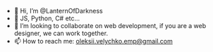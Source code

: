 - 👋 Hi, I’m @LanternOfDarkness
- 👀 JS, Python, C# etc...
- 💞️ I’m looking to collaborate on web development, if you are a web designer, we can work together.
- 📫 How to reach me: oleksii.velychko.emp@gmail.com
